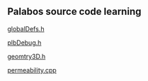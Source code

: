 ## Palabos source code learning

[globalDefs.h](Palabos/globalDefs_h.md)

[plbDebug.h](Palabos/plbDebug_h.md)

[geomtry3D.h](Palabos/geomtry3D_h.md)

[permeability.cpp](Palabos/permeability案例.md)
